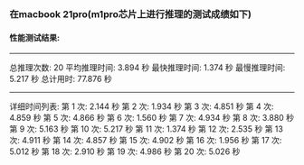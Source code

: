 ### 在macbook 21pro(m1pro芯片上进行推理的测试成绩如下)
#### 性能测试结果:
---
总推理次数: 20
平均推理时间: 3.894 秒
最快推理时间: 1.374 秒
最慢推理时间: 5.217 秒
总计用时: 77.876 秒

---

详细时间列表:
第  1 次: 2.144 秒
第  2 次: 1.934 秒
第  3 次: 4.851 秒
第  4 次: 4.859 秒
第  5 次: 4.866 秒
第  6 次: 1.560 秒
第  7 次: 4.934 秒
第  8 次: 3.880 秒
第  9 次: 5.163 秒
第 10 次: 5.217 秒
第 11 次: 1.374 秒
第 12 次: 2.535 秒
第 13 次: 4.911 秒
第 14 次: 4.857 秒
第 15 次: 4.902 秒
第 16 次: 1.956 秒
第 17 次: 5.012 秒
第 18 次: 2.910 秒
第 19 次: 4.986 秒
第 20 次: 5.026 秒


